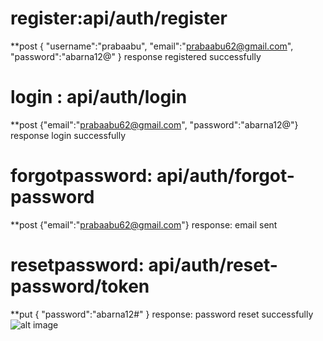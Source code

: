 # register:api/auth/register
**post
{
    "username":"prabaabu",
"email":"prabaabu62@gmail.com",
"password":"abarna12@"
}
response registered successfully
# login : api/auth/login 
**post
{"email":"prabaabu62@gmail.com",
"password":"abarna12@"}
response login successfully
# forgotpassword: api/auth/forgot-password
**post
{"email":"prabaabu62@gmail.com"}
response: email sent
# resetpassword: api/auth/reset-password/token
**put
{
    "password":"abarna12#"
}
response: password reset successfully
![alt image]()
